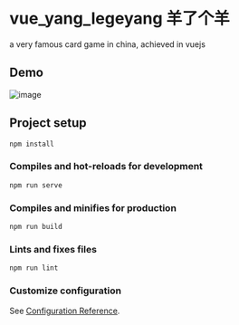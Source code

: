 # vue_yang_legeyang 羊了个羊
a very famous card game in china, achieved in vuejs

## Demo
![image](https://github.com/IlIIIIIIlI/vue_yang_le_ge_yang/assets/68847099/bd9bb6a2-4883-4222-bd07-f5c5c6a889d1)

## Project setup

```
npm install
```

### Compiles and hot-reloads for development

```
npm run serve
```

### Compiles and minifies for production

```
npm run build
```

### Lints and fixes files

```
npm run lint
```

### Customize configuration

See [Configuration Reference](https://cli.vuejs.org/config/).

